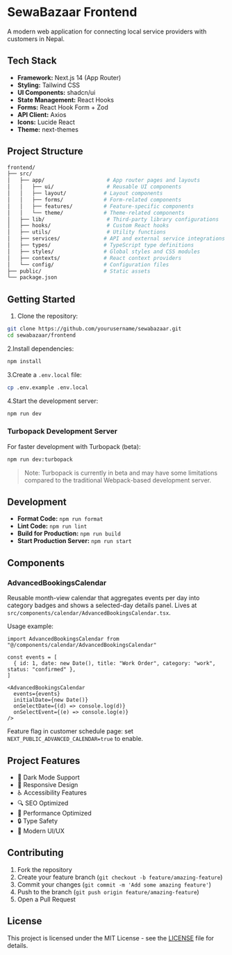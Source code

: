 # SewaBazaar Frontend

A modern web application for connecting local service providers with customers in Nepal.

## Tech Stack

- **Framework:** Next.js 14 (App Router)
- **Styling:** Tailwind CSS
- **UI Components:** shadcn/ui
- **State Management:** React Hooks
- **Forms:** React Hook Form + Zod
- **API Client:** Axios
- **Icons:** Lucide React
- **Theme:** next-themes

## Project Structure

``` bash
frontend/
├── src/
│   ├── app/                    # App router pages and layouts
│   │   ├── ui/                 # Reusable UI components
│   │   ├── layout/            # Layout components
│   │   ├── forms/             # Form-related components
│   │   ├── features/          # Feature-specific components
│   │   └── theme/             # Theme-related components
│   ├── lib/                    # Third-party library configurations
│   ├── hooks/                  # Custom React hooks
│   ├── utils/                  # Utility functions
│   ├── services/              # API and external service integrations
│   ├── types/                 # TypeScript type definitions
│   ├── styles/                # Global styles and CSS modules
│   ├── contexts/              # React context providers
│   └── config/                # Configuration files
├── public/                    # Static assets
└── package.json
```

## Getting Started

1. Clone the repository:

```bash
git clone https://github.com/yourusername/sewabazaar.git
cd sewabazaar/frontend
```

2.Install dependencies:

```bash
npm install
```

3.Create a `.env.local` file:

```bash
cp .env.example .env.local
```

4.Start the development server:

```bash
npm run dev
```

### Turbopack Development Server

For faster development with Turbopack (beta):

```bash
npm run dev:turbopack
```

> Note: Turbopack is currently in beta and may have some limitations compared to the traditional Webpack-based development server.

## Development

- **Format Code:** `npm run format`
- **Lint Code:** `npm run lint`
- **Build for Production:** `npm run build`
- **Start Production Server:** `npm run start`

## Components

### AdvancedBookingsCalendar

Reusable month-view calendar that aggregates events per day into category badges and shows a selected-day details panel. Lives at `src/components/calendar/AdvancedBookingsCalendar.tsx`.

Usage example:

```tsx
import AdvancedBookingsCalendar from "@/components/calendar/AdvancedBookingsCalendar"

const events = [
  { id: 1, date: new Date(), title: "Work Order", category: "work", status: "confirmed" },
]

<AdvancedBookingsCalendar
  events={events}
  initialDate={new Date()}
  onSelectDate={(d) => console.log(d)}
  onSelectEvent={(e) => console.log(e)}
/>
```

Feature flag in customer schedule page: set `NEXT_PUBLIC_ADVANCED_CALENDAR=true` to enable.

## Project Features

- 🌙 Dark Mode Support
- 📱 Responsive Design
- ♿ Accessibility Features
- 🔍 SEO Optimized
- 🚀 Performance Optimized
- 🔒 Type Safety
- 🎨 Modern UI/UX

## Contributing

1. Fork the repository
2. Create your feature branch (`git checkout -b feature/amazing-feature`)
3. Commit your changes (`git commit -m 'Add some amazing feature'`)
4. Push to the branch (`git push origin feature/amazing-feature`)
5. Open a Pull Request

## License

This project is licensed under the MIT License - see the [LICENSE](LICENSE) file for details.

